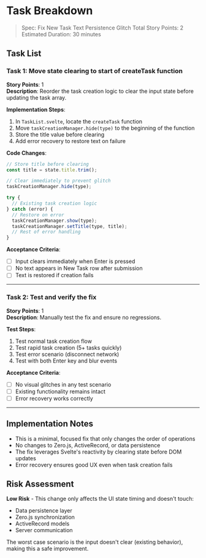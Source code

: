 # Task Breakdown

> Spec: Fix New Task Text Persistence Glitch
> Total Story Points: 2
> Estimated Duration: 30 minutes

## Task List

### Task 1: Move state clearing to start of createTask function
**Story Points**: 1  
**Description**: Reorder the task creation logic to clear the input state before updating the task array.

**Implementation Steps**:
1. In `TaskList.svelte`, locate the `createTask` function
2. Move `taskCreationManager.hide(type)` to the beginning of the function
3. Store the title value before clearing
4. Add error recovery to restore text on failure

**Code Changes**:
```javascript
// Store title before clearing
const title = state.title.trim();

// Clear immediately to prevent glitch
taskCreationManager.hide(type);

try {
  // Existing task creation logic
} catch (error) {
  // Restore on error
  taskCreationManager.show(type);
  taskCreationManager.setTitle(type, title);
  // Rest of error handling
}
```

**Acceptance Criteria**:
- [ ] Input clears immediately when Enter is pressed
- [ ] No text appears in New Task row after submission
- [ ] Text is restored if creation fails

---

### Task 2: Test and verify the fix
**Story Points**: 1  
**Description**: Manually test the fix and ensure no regressions.

**Test Steps**:
1. Test normal task creation flow
2. Test rapid task creation (5+ tasks quickly)
3. Test error scenario (disconnect network)
4. Test with both Enter key and blur events

**Acceptance Criteria**:
- [ ] No visual glitches in any test scenario
- [ ] Existing functionality remains intact
- [ ] Error recovery works correctly

---

## Implementation Notes

- This is a minimal, focused fix that only changes the order of operations
- No changes to Zero.js, ActiveRecord, or data persistence
- The fix leverages Svelte's reactivity by clearing state before DOM updates
- Error recovery ensures good UX even when task creation fails

## Risk Assessment

**Low Risk** - This change only affects the UI state timing and doesn't touch:
- Data persistence layer
- Zero.js synchronization
- ActiveRecord models
- Server communication

The worst case scenario is the input doesn't clear (existing behavior), making this a safe improvement.